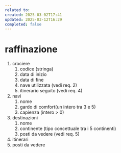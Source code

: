 ```yaml
---
related to: 
created: 2025-03-02T17:41
updated: 2025-03-12T16:29
completed: false
---
```

# raffinazione
1. crociere
	1. codice (stringa)
	2. data di inizio
	3. data di fine
	4. nave utilizzata (vedi req. 2)
	5. itinerario seguito (vedi req. 4)
2. navi
	1. nome
	2. gardo di comfort(un intero tra 3 e 5)
	3. capienza (intero > 0)
3. destinazioni
	1. nome
	2. continente (tipo concettuale tra i 5 continenti)
	3. posti da vedere (vedi req. 5)
4. itinerari
5. posti da vedere